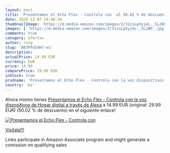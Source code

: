 ```yaml
---
layout: post
title: 'Presentamos el Echo Flex - Controla con  al 50.02 % de descuento'
date: 2020-12-07 19:48:34
thumbnailImage: 'https://m.media-amazon.com/images/I/31zsLpVyjeL._SL200_.jpg'
images: [ 'https://m.media-amazon.com/images/I/31zsLpVyjeL._SL200_.jpg' ]
comments: true
category: ofertas
author: ring
slug: 'B07PFG54H7-es'
description:
actualPrice: 14.99 EUR
currency: EUR
price: 14.99
comparePrice: 29.99 EUR
inStock: true
prodname: 'Presentamos el Echo Flex - Controla con la voz dispositivos de Hogar digital a través de Alexa'
country: 'es'
---
```


Ahora mismo tienes [Presentamos el Echo Flex - Controla con la voz dispositivos de Hogar digital a través de Alexa](https://www.amazon.es/dp/B07PFG54H7/?tag=tolees-21) a 14.99 EUR (original: 29.99 EUR) (50.02 %  de descuento) en el siguiente enlace!

[![Presentamos el Echo Flex - Controla con ](https://m.media-amazon.com/images/I/31zsLpVyjeL._SL200_.jpg)](https://www.amazon.es/dp/B07PFG54H7/?tag=tolees-21)

[Visítala!!!](https://www.amazon.es/dp/B07PFG54H7/?tag=tolees-21)

Links participate in Amazon Associate program and might generate a comission on qualifying sales
